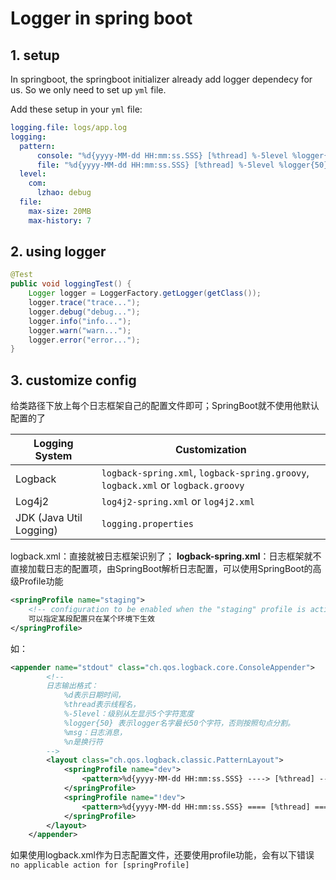 # Logger in spring boot

## 1. setup

In springboot, the springboot initializer already add logger dependecy for us. So we only need to set up `yml` file.

Add these setup in your `yml` file:

```yml
logging.file: logs/app.log
logging:
  pattern:
      console: "%d{yyyy-MM-dd HH:mm:ss.SSS} [%thread] %-5level %logger{50} - %msg%n"
      file: "%d{yyyy-MM-dd HH:mm:ss.SSS} [%thread] %-5level %logger{50} - %msg%n"
  level:
    com:
      lzhao: debug
  file:
    max-size: 20MB
    max-history: 7
```

## 2. using logger

```java
@Test
public void loggingTest() {
    Logger logger = LoggerFactory.getLogger(getClass());
    logger.trace("trace...");
    logger.debug("debug...");
    logger.info("info...");
    logger.warn("warn...");
    logger.error("error...");
}
```

## 3. customize config

给类路径下放上每个日志框架自己的配置文件即可；SpringBoot就不使用他默认配置的了

| Logging System          | Customization                            |
| ----------------------- | ---------------------------------------- |
| Logback                 | `logback-spring.xml`, `logback-spring.groovy`, `logback.xml` or `logback.groovy` |
| Log4j2                  | `log4j2-spring.xml` or `log4j2.xml`      |
| JDK (Java Util Logging) | `logging.properties`                     |

logback.xml：直接就被日志框架识别了；
**logback-spring.xml**：日志框架就不直接加载日志的配置项，由SpringBoot解析日志配置，可以使用SpringBoot的高级Profile功能

```xml
<springProfile name="staging">
    <!-- configuration to be enabled when the "staging" profile is active -->
  	可以指定某段配置只在某个环境下生效
</springProfile>

```

如：
```xml
<appender name="stdout" class="ch.qos.logback.core.ConsoleAppender">
        <!--
        日志输出格式：
			%d表示日期时间，
			%thread表示线程名，
			%-5level：级别从左显示5个字符宽度
			%logger{50} 表示logger名字最长50个字符，否则按照句点分割。 
			%msg：日志消息，
			%n是换行符
        -->
        <layout class="ch.qos.logback.classic.PatternLayout">
            <springProfile name="dev">
                <pattern>%d{yyyy-MM-dd HH:mm:ss.SSS} ----> [%thread] ---> %-5level %logger{50} - %msg%n</pattern>
            </springProfile>
            <springProfile name="!dev">
                <pattern>%d{yyyy-MM-dd HH:mm:ss.SSS} ==== [%thread] ==== %-5level %logger{50} - %msg%n</pattern>
            </springProfile>
        </layout>
    </appender>
```

如果使用logback.xml作为日志配置文件，还要使用profile功能，会有以下错误
 `no applicable action for [springProfile]`